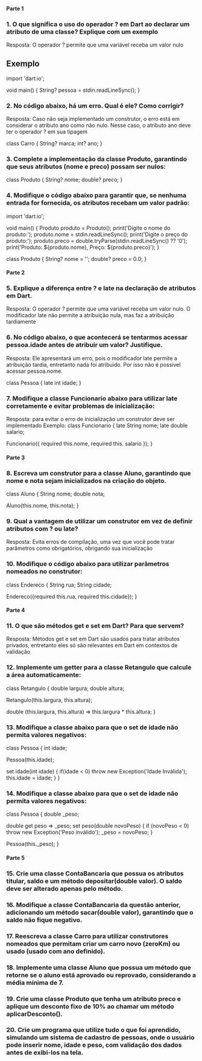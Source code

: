 #### Parte 1
### 1. O que significa o uso do operador ? em Dart ao declarar um atributo de uma classe? Explique com um exemplo
Resposta: O operador ? permite que uma variável receba um valor nulo

## Exemplo
import 'dart:io';

void main() {
  String? pessoa = stdin.readLineSync();
}

### 2. No código abaixo, há um erro. Qual é ele? Como corrigir?
Resposta: Caso não seja implementado um construtor, o erro está em considerar o atributo ano como não nulo. Nesse caso, o atributo ano deve ter o operador ? em sua tipagem

class Carro {
  String? marca;
  int? ano;
}

### 3. Complete a implementação da classe Produto, garantindo que seus atributos (nome e preco) possam ser nulos:
class Produto {
  String? nome;
  double? preco;
}

### 4. Modifique o código abaixo para garantir que, se nenhuma entrada for fornecida, os atributos recebam um valor padrão:
import 'dart:io';

void main() {
  Produto produto = Produto();
  print('Digite o nome do produto:');
  produto.nome = stdin.readLineSync();
  print('Digite o preço do produto:');
  produto.preco = double.tryParse(stdin.readLineSync() ?? '0');
  print('Produto: ${produto.nome}, Preço: ${produto.preco}');
}

class Produto {
  String? nome = '';
  double? preco = 0.0;
}

#### Parte 2
### 5. Explique a diferença entre ? e late na declaração de atributos em Dart.
Resposta: O operador ? permite que uma variável receba um valor nulo. O modificador late não permite a atribuição nula, mas faz a atribuição tardiamente

### 6. No código abaixo, o que acontecerá se tentarmos acessar pessoa.idade antes de atribuir um valor? Justifique.
Resposta: Ele apresentará um erro, pois o modificador late permite a atribuição tardia, entretanto nada foi atribuido. Por isso não é possível acessar pessoa.nome.

class Pessoa {
  late int idade;
}

### 7. Modifique a classe Funcionario abaixo para utilizar late corretamente e evitar problemas de inicialização:
Resposta: para evitar o erro de inicialização um construtor deve ser implementado
Exemplo:
class Funcionario {
  late String nome;
  late double salario;

  Funcionario({
    required this.nome,
    required this. salario
  });
}

#### Parte 3
### 8. Escreva um construtor para a classe Aluno, garantindo que nome e nota sejam inicializados na criação do objeto.
class Aluno {
  String nome;
  double nota;

  Aluno(this.nome, this.nota);
}

### 9. Qual a vantagem de utilizar um construtor em vez de definir atributos com ? ou late?
Resposta: Evita erros de compilação, uma vez que você pode tratar parâmetros como obrigatórios, obrigando sua inicialização

### 10. Modifique o código abaixo para utilizar parâmetros nomeados no construtor:
class Endereco {
  String rua;
  String cidade;
  
  Endereco({required this.rua, required this.cidade});
}

#### Parte 4
### 11. O que são métodos get e set em Dart? Para que servem?
Resposta: Métodos get e set em Dart são usados para tratar atributos privados, entretanto eles só são relevantes em Dart em contextos de validação

### 12. Implemente um getter para a classe Retangulo que calcule a área automaticamente:
class Retangulo {
  double largura;
  double altura;
  
  Retangulo(this.largura, this.altura);

  double (this.largura, this.altura) => this.largura * this.altura;
}

### 13. Modifique a classe abaixo para que o set de idade não permita valores negativos:
class Pessoa {
  int idade;
  
  Pessoa(this.idade);

  set idade(int idade) {
    if(idade < 0) throw new Exception('Idade Inválida');
    this.idade = idade;
  }
}

### 14. Modifique a classe abaixo para que o set de idade não permita valores negativos:
class Pessoa {
  double _peso;
  
  double get peso => _peso;
  set peso(double novoPeso) {
    if (novoPeso < 0) throw new Exception('Peso inválido');
    _peso = novoPeso;
  }
  
  Pessoa(this._peso);
}

#### Parte 5
### 15. Crie uma classe ContaBancaria que possua os atributos titular, saldo e um método depositar(double valor). O saldo deve ser alterado apenas pelo método.
### 16. Modifique a classe ContaBancaria da questão anterior, adicionando um método sacar(double valor), garantindo que o saldo não fique negativo.
### 17. Reescreva a classe Carro para utilizar construtores nomeados que permitam criar um carro novo (zeroKm) ou usado (usado com ano definido).
### 18. Implemente uma classe Aluno que possua um método que retorne se o aluno está aprovado ou reprovado, considerando a média mínima de 7.
### 19. Crie uma classe Produto que tenha um atributo preco e aplique um desconto fixo de 10% ao chamar um método aplicarDesconto().
### 20. Crie um programa que utilize tudo o que foi aprendido, simulando um sistema de cadastro de pessoas, onde o usuário pode inserir nome, idade e peso, com validação dos dados antes de exibi-los na tela.




